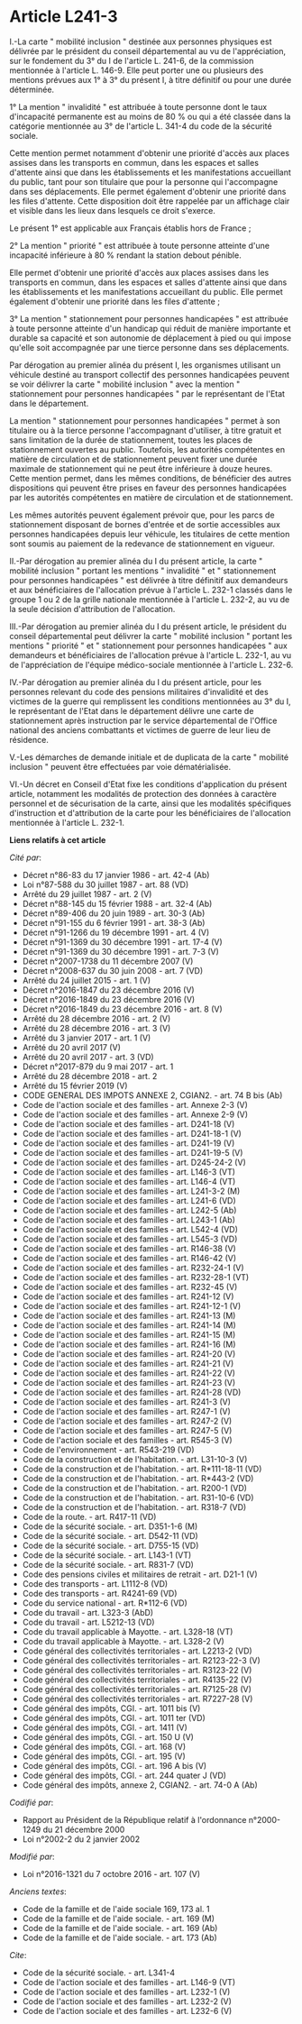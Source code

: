 # Article L241-3

I.-La carte " mobilité inclusion " destinée aux personnes physiques est délivrée par le président du conseil départemental au
vu de l'appréciation, sur le fondement du 3° du I de l'article L. 241-6, de la commission mentionnée à l'article L. 146-9.
Elle peut porter une ou plusieurs des mentions prévues aux 1° à 3° du présent I, à titre définitif ou pour une durée
déterminée. 

1° La mention " invalidité " est attribuée à toute personne dont le taux d'incapacité permanente est au moins de 80 % ou qui
a été classée dans la catégorie mentionnée au 3° de l'article L. 341-4 du code de la sécurité sociale. 

Cette mention permet notamment d'obtenir une priorité d'accès aux places assises dans les transports en commun, dans les
espaces et salles d'attente ainsi que dans les établissements et les manifestations accueillant du public, tant pour son
titulaire que pour la personne qui l'accompagne dans ses déplacements. Elle permet également d'obtenir une priorité dans les
files d'attente. Cette disposition doit être rappelée par un affichage clair et visible dans les lieux dans lesquels ce droit
s'exerce. 

Le présent 1° est applicable aux Français établis hors de France ; 

2° La mention " priorité " est attribuée à toute personne atteinte d'une incapacité inférieure à 80 % rendant la station
debout pénible. 

Elle permet d'obtenir une priorité d'accès aux places assises dans les transports en commun, dans les espaces et salles
d'attente ainsi que dans les établissements et les manifestations accueillant du public. Elle permet également d'obtenir une
priorité dans les files d'attente ; 

3° La mention " stationnement pour personnes handicapées " est attribuée à toute personne atteinte d'un handicap qui réduit
de manière importante et durable sa capacité et son autonomie de déplacement à pied ou qui impose qu'elle soit accompagnée
par une tierce personne dans ses déplacements. 

Par dérogation au premier alinéa du présent I, les organismes utilisant un véhicule destiné au transport collectif des
personnes handicapées peuvent se voir délivrer la carte " mobilité inclusion " avec la mention " stationnement pour personnes
handicapées " par le représentant de l'Etat dans le département. 

La mention " stationnement pour personnes handicapées " permet à son titulaire ou à la tierce personne l'accompagnant
d'utiliser, à titre gratuit et sans limitation de la durée de stationnement, toutes les places de stationnement ouvertes au
public. Toutefois, les autorités compétentes en matière de circulation et de stationnement peuvent fixer une durée maximale
de stationnement qui ne peut être inférieure à douze heures. Cette mention permet, dans les mêmes conditions, de bénéficier
des autres dispositions qui peuvent être prises en faveur des personnes handicapées par les autorités compétentes en matière
de circulation et de stationnement. 

Les mêmes autorités peuvent également prévoir que, pour les parcs de stationnement disposant de bornes d'entrée et de sortie
accessibles aux personnes handicapées depuis leur véhicule, les titulaires de cette mention sont soumis au paiement de la
redevance de stationnement en vigueur. 

II.-Par dérogation au premier alinéa du I du présent article, la carte " mobilité inclusion " portant les mentions "
invalidité " et " stationnement pour personnes handicapées " est délivrée à titre définitif aux demandeurs et aux
bénéficiaires de l'allocation prévue à l'article L. 232-1 classés dans le groupe 1 ou 2 de la grille nationale mentionnée à
l'article L. 232-2, au vu de la seule décision d'attribution de l'allocation. 

III.-Par dérogation au premier alinéa du I du présent article, le président du conseil départemental peut délivrer la carte "
mobilité inclusion " portant les mentions " priorité " et " stationnement pour personnes handicapées " aux demandeurs et
bénéficiaires de l'allocation prévue à l'article L. 232-1, au vu de l'appréciation de l'équipe médico-sociale mentionnée à
l'article L. 232-6. 

IV.-Par dérogation au premier alinéa du I du présent article, pour les personnes relevant du code des pensions militaires
d'invalidité et des victimes de la guerre qui remplissent les conditions mentionnées au 3° du I, le représentant de l'Etat
dans le département délivre une carte de stationnement après instruction par le service départemental de l'Office national
des anciens combattants et victimes de guerre de leur lieu de résidence. 

V.-Les démarches de demande initiale et de duplicata de la carte " mobilité inclusion " peuvent être effectuées par voie
dématérialisée. 

VI.-Un décret en Conseil d'Etat fixe les conditions d'application du présent article, notamment les modalités de protection
des données à caractère personnel et de sécurisation de la carte, ainsi que les modalités spécifiques d'instruction et
d'attribution de la carte pour les bénéficiaires de l'allocation mentionnée à l'article L. 232-1.

**Liens relatifs à cet article**

_Cité par_:

  - Décret n°86-83 du 17 janvier 1986 - art. 42-4 (Ab)
  - Loi n°87-588 du 30 juillet 1987 - art. 88 (VD)
  - Arrêté du 29 juillet 1987 - art. 2 (V)
  - Décret n°88-145 du 15 février 1988 - art. 32-4 (Ab)
  - Décret n°89-406 du 20 juin 1989 - art. 30-3 (Ab)
  - Décret n°91-155 du 6 février 1991 - art. 38-3 (Ab)
  - Décret n°91-1266 du 19 décembre 1991 - art. 4 (V)
  - Décret n°91-1369 du 30 décembre 1991 - art. 17-4 (V)
  - Décret n°91-1369 du 30 décembre 1991 - art. 7-3 (V)
  - Décret n°2007-1738 du 11 décembre 2007 (V)
  - Décret n°2008-637 du 30 juin 2008 - art. 7 (VD)
  - Arrêté du 24 juillet 2015 - art. 1 (V)
  - Décret n°2016-1847 du 23 décembre 2016 (V)
  - Décret n°2016-1849 du 23 décembre 2016 (V)
  - Décret n°2016-1849 du 23 décembre 2016 - art. 8 (V)
  - Arrêté du 28 décembre 2016 - art. 2 (V)
  - Arrêté du 28 décembre 2016 - art. 3 (V)
  - Arrêté du 3 janvier 2017 - art. 1 (V)
  - Arrêté du 20 avril 2017 (V)
  - Arrêté du 20 avril 2017 - art. 3 (VD)
  - Décret n°2017-879 du 9 mai 2017 - art. 1
  - Arrêté du 28 décembre 2018 - art. 2
  - Arrêté du 15 février 2019 (V)
  - CODE GENERAL DES IMPOTS ANNEXE 2, CGIAN2. - art. 74 B bis (Ab)
  - Code de l'action sociale et des familles - art. Annexe 2-3 (V)
  - Code de l'action sociale et des familles - art. Annexe 2-9 (V)
  - Code de l'action sociale et des familles - art. D241-18 (V)
  - Code de l'action sociale et des familles - art. D241-18-1 (V)
  - Code de l'action sociale et des familles - art. D241-19 (V)
  - Code de l'action sociale et des familles - art. D241-19-5 (V)
  - Code de l'action sociale et des familles - art. D245-24-2 (V)
  - Code de l'action sociale et des familles - art. L146-3 (VT)
  - Code de l'action sociale et des familles - art. L146-4 (VT)
  - Code de l'action sociale et des familles - art. L241-3-2 (M)
  - Code de l'action sociale et des familles - art. L241-6 (VD)
  - Code de l'action sociale et des familles - art. L242-5 (Ab)
  - Code de l'action sociale et des familles - art. L243-1 (Ab)
  - Code de l'action sociale et des familles - art. L542-4 (VD)
  - Code de l'action sociale et des familles - art. L545-3 (VD)
  - Code de l'action sociale et des familles - art. R146-38 (V)
  - Code de l'action sociale et des familles - art. R146-42 (V)
  - Code de l'action sociale et des familles - art. R232-24-1 (V)
  - Code de l'action sociale et des familles - art. R232-28-1 (VT)
  - Code de l'action sociale et des familles - art. R232-45 (V)
  - Code de l'action sociale et des familles - art. R241-12 (V)
  - Code de l'action sociale et des familles - art. R241-12-1 (V)
  - Code de l'action sociale et des familles - art. R241-13 (M)
  - Code de l'action sociale et des familles - art. R241-14 (M)
  - Code de l'action sociale et des familles - art. R241-15 (M)
  - Code de l'action sociale et des familles - art. R241-16 (M)
  - Code de l'action sociale et des familles - art. R241-20 (V)
  - Code de l'action sociale et des familles - art. R241-21 (V)
  - Code de l'action sociale et des familles - art. R241-22 (V)
  - Code de l'action sociale et des familles - art. R241-23 (V)
  - Code de l'action sociale et des familles - art. R241-28 (VD)
  - Code de l'action sociale et des familles - art. R241-3 (V)
  - Code de l'action sociale et des familles - art. R247-1 (V)
  - Code de l'action sociale et des familles - art. R247-2 (V)
  - Code de l'action sociale et des familles - art. R247-5 (V)
  - Code de l'action sociale et des familles - art. R545-3 (V)
  - Code de l'environnement - art. R543-219 (VD)
  - Code de la construction et de l'habitation. - art. L31-10-3 (V)
  - Code de la construction et de l'habitation. - art. R*111-18-11 (VD)
  - Code de la construction et de l'habitation. - art. R*443-2 (VD)
  - Code de la construction et de l'habitation. - art. R200-1 (VD)
  - Code de la construction et de l'habitation. - art. R31-10-6 (VD)
  - Code de la construction et de l'habitation. - art. R318-7 (VD)
  - Code de la route. - art. R417-11 (VD)
  - Code de la sécurité sociale. - art. D351-1-6 (M)
  - Code de la sécurité sociale. - art. D542-11 (VD)
  - Code de la sécurité sociale. - art. D755-15 (VD)
  - Code de la sécurité sociale. - art. L143-1 (VT)
  - Code de la sécurité sociale. - art. R831-7 (VD)
  - Code des pensions civiles et militaires de retrait - art. D21-1 (V)
  - Code des transports - art. L1112-8 (VD)
  - Code des transports - art. R4241-69 (VD)
  - Code du service national - art. R*112-6 (VD)
  - Code du travail - art. L323-3 (AbD)
  - Code du travail - art. L5212-13 (VD)
  - Code du travail applicable à Mayotte. - art. L328-18 (VT)
  - Code du travail applicable à Mayotte. - art. L328-2 (V)
  - Code général des collectivités territoriales - art. L2213-2 (VD)
  - Code général des collectivités territoriales - art. R2123-22-3 (V)
  - Code général des collectivités territoriales - art. R3123-22 (V)
  - Code général des collectivités territoriales - art. R4135-22 (V)
  - Code général des collectivités territoriales - art. R7125-28 (V)
  - Code général des collectivités territoriales - art. R7227-28 (V)
  - Code général des impôts, CGI. - art. 1011 bis (V)
  - Code général des impôts, CGI. - art. 1011 ter (VD)
  - Code général des impôts, CGI. - art. 1411 (V)
  - Code général des impôts, CGI. - art. 150 U (V)
  - Code général des impôts, CGI. - art. 168 (V)
  - Code général des impôts, CGI. - art. 195 (V)
  - Code général des impôts, CGI. - art. 196 A bis (V)
  - Code général des impôts, CGI. - art. 244 quater J (VD)
  - Code général des impôts, annexe 2, CGIAN2. - art. 74-0 A (Ab)

_Codifié par_:

  - Rapport au Président de la République relatif à l'ordonnance n°2000-1249 du 21 décembre 2000
  - Loi n°2002-2 du 2 janvier 2002

_Modifié par_:

  - Loi n°2016-1321 du 7 octobre 2016 - art. 107 (V)

_Anciens textes_:

  - Code de la famille et de l'aide sociale 169, 173 al. 1
  - Code de la famille et de l'aide sociale. - art. 169 (M)
  - Code de la famille et de l'aide sociale. - art. 169 (Ab)
  - Code de la famille et de l'aide sociale. - art. 173 (Ab)

_Cite_:

  - Code de la sécurité sociale. - art. L341-4
  - Code de l'action sociale et des familles - art. L146-9 (VT)
  - Code de l'action sociale et des familles - art. L232-1 (V)
  - Code de l'action sociale et des familles - art. L232-2 (V)
  - Code de l'action sociale et des familles - art. L232-6 (V)
